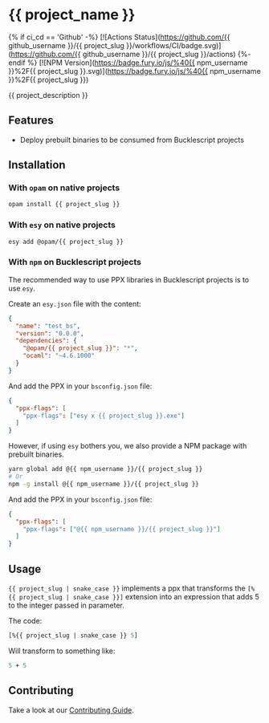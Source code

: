 # {{ project_name }}

{% if ci_cd == 'Github' -%}
[![Actions Status](https://github.com/{{ github_username }}/{{ project_slug }}/workflows/CI/badge.svg)](https://github.com/{{ github_username }}/{{ project_slug }}/actions)
{%- endif %}
[![NPM Version](https://badge.fury.io/js/%40{{ npm_username }}%2F{{ project_slug }}.svg)](https://badge.fury.io/js/%40{{ npm_username }}%2F{{ project_slug }})

{{ project_description }}

## Features

- Deploy prebuilt binaries to be consumed from Bucklescript projects

## Installation

### With `opam` on native projects

```bash
opam install {{ project_slug }}
```

### With `esy` on native projects

```bash
esy add @opam/{{ project_slug }}
```

### With `npm` on Bucklescript projects

The recommended way to use PPX libraries in Bucklescript projects is to use `esy`.

Create an `esy.json` file with the content:

```json
{
  "name": "test_bs",
  "version": "0.0.0",
  "dependencies": {
    "@opam/{{ project_slug }}": "*",
    "ocaml": "~4.6.1000"
  }
}
```

And add the PPX in your `bsconfig.json` file:

```json
{
  "ppx-flags": [
    "ppx-flags": ["esy x {{ project_slug }}.exe"]
  ]
}
```

However, if using `esy` bothers you, we also provide a NPM package with prebuilt binaries.

```bash
yarn global add @{{ npm_username }}/{{ project_slug }}
# Or
npm -g install @{{ npm_username }}/{{ project_slug }}
```

And add the PPX in your `bsconfig.json` file:

```json
{
  "ppx-flags": [
    "ppx-flags": ["@{{ npm_username }}/{{ project_slug }}"]
  ]
}
```

## Usage

`{{ project_slug | snake_case }}` implements a ppx that transforms the `[%{{ project_slug | snake_case }}]` extension into an expression that adds 5 to the integer passed in parameter.

The code:

```ocaml
[%{{ project_slug | snake_case }} 5]
```

Will transform to something like:

```ocaml
5 + 5
```

## Contributing

Take a look at our [Contributing Guide](CONTRIBUTING.md).
